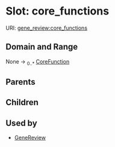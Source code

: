 
# Slot: core_functions



URI: [gene_review:core_functions](https://w3id.org/ai4curation/gene_review/core_functions)


## Domain and Range

None &#8594;  <sub>0..\*</sub> [CoreFunction](CoreFunction.md)

## Parents


## Children


## Used by

 * [GeneReview](GeneReview.md)
